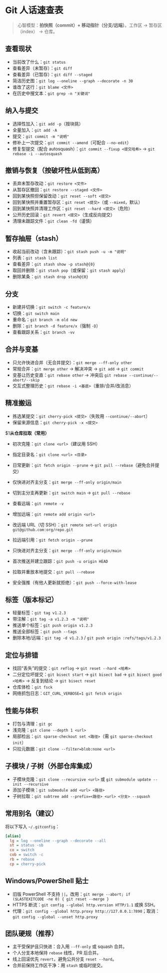 # Git 人话速查表

> 心智模型：**拍快照（commit）+ 移动指针（分支/远端）**。工作区 → 暂存区（index） → 仓库。

## 查看现状

* 当前改了什么：`git status`
* 查看差异（未暂存）：`git diff`
* 查看差异（已暂存）：`git diff --staged`
* 简洁历史图：`git log --oneline --graph --decorate -n 30`
* 谁改了这行：`git blame <文件>`
* 在历史中搜文本：`git grep -n "关键词"`

## 纳入与提交

* 选择性加入：`git add -p`（按块挑）
* 全量加入：`git add -A`
* 提交：`git commit -m "说明"`
* 修补上一次提交：`git commit --amend`（可配合 `--no-edit`）
* 修复型提交（配合 autosquash）：`git commit --fixup <提交哈希>` → `git rebase -i --autosquash`

## 撤销与恢复（按破坏性从低到高）

* 丢弃未暂存改动：`git restore <文件>`
* 从暂存区撤回：`git restore --staged <文件>`
* 回到某快照但保留改动：`git reset --soft <提交>`
* 回到某快照并重置暂存区：`git reset <提交>`（或 `--mixed`，默认）
* 回到某快照并清理工作区：`git reset --hard <提交>`（危险）
* 公开历史回滚：`git revert <提交>`（生成反向提交）
* 清理未跟踪文件：`git clean -fd`（谨慎）

## 暂存抽屉（stash）

* 收起当前改动（含未跟踪）：`git stash push -u -m "说明"`
* 列表：`git stash list`
* 查看差异：`git stash show -p stash@{0}`
* 取回并删除：`git stash pop`（或保留：`git stash apply`）
* 删除某条：`git stash drop stash@{0}`

## 分支

* 新建并切换：`git switch -c feature/x`
* 切换：`git switch main`
* 重命名：`git branch -m old new`
* 删除：`git branch -d feature/x`（强制 `-D`）
* 查看跟踪关系：`git branch -vv`

## 合并与变基

* 只允许快进合并（无合并提交）：`git merge --ff-only other`
* 常规合并：`git merge other` → 解决冲突 → `git add` → `git commit`
* 变基让历史变直：`git rebase other` → 冲突后 `git rebase --continue/--abort/--skip`
* 交互式整理历史：`git rebase -i <基底>`（重排/合并/改消息）

## 精准搬运

* 拣选某提交：`git cherry-pick <提交>`（失败用 `--continue/--abort`）
* 保留来源信息：`git cherry-pick -x <提交>`

$1**从仓库拉取（常用）**

* 初次克隆：`git clone <url>`（建议用 SSH）

* 指定目录名：`git clone <url> <目录>`

* 日常更新：`git fetch origin --prune` → `git pull --rebase`（避免合并提交）

* 仅快进对齐主分支：`git merge --ff-only origin/main`

* 切到主分支再更新：`git switch main` → `git pull --rebase`

* 查看远端：`git remote -v`

* 增加远端：`git remote add origin <url>`

* 改远端 URL（切 SSH）：`git remote set-url origin git@github.com:org/repo.git`

* 拉远端引用：`git fetch origin --prune`

* 只快进对齐主分支：`git merge --ff-only origin/main`

* 首次推送并建立跟踪：`git push -u origin HEAD`

* 拉取并重放本地提交：`git pull --rebase`

* 安全强推（有他人更新就拒绝）：`git push --force-with-lease`

## 标签（版本标记）

* 轻量标签：`git tag v1.2.3`
* 带注解：`git tag -a v1.2.3 -m "说明"`
* 推送单个标签：`git push origin v1.2.3`
* 推送全部标签：`git push --tags`
* 删除本地/远端：`git tag -d v1.2.3` / `git push origin :refs/tags/v1.2.3`

## 定位与排错

* 找回“丢失”的提交：`git reflog` → `git reset --hard <哈希>`
* 二分定位坏提交：`git bisect start` → `git bisect bad` → `git bisect good <哈希>` → 反复到结论 → `git bisect reset`
* 仓库体检：`git fsck`
* 网络抓包日志：`GIT_CURL_VERBOSE=1 git fetch origin`

## 性能与体积

* 打包与清理：`git gc`
* 浅克隆：`git clone --depth 1 <url>`
* 局部检出：`git sparse-checkout set <路径>`（需 `git sparse-checkout init`）
* 只拉元数据：`git clone --filter=blob:none <url>`

## 子模块 / 子树（外部仓库集成）

* 子模块克隆：`git clone --recursive <url>` 或 `git submodule update --init --recursive`
* 添加子模块：`git submodule add <url> <路径>`
* 子树拉取：`git subtree add --prefix=<路径> <url> <分支> --squash`

## 常用别名（建议）

将以下写入 `~/.gitconfig`：

```ini
[alias]
  lg = log --oneline --graph --decorate --all
  st = status -sb
  co = switch
  cob = switch -c
  rb = rebase
  cp = cherry-pick
```

## Windows/PowerShell 贴士

* 旧版 PowerShell 不支持 `||`。改用：`git merge --abort; if ($LASTEXITCODE -ne 0) { git reset --merge }`
* HTTPS 断流：`git config --global http.version HTTP/1.1` 或换 SSH。
* 代理：`git config --global http.proxy http://127.0.0.1:7890`；取消：`git config --global --unset http.proxy`

## 团队硬规（推荐）

* 主干受保护且只快进：合入用 `--ff-only` 或 squash 合并。
* 个人分支本地保持 `rebase` 线性，PR 后合并。
* 线上回滚优先 `revert`，避免公共分支 `reset --hard`。
* 合并前保持工作区干净：用 `stash` 或临时提交。
